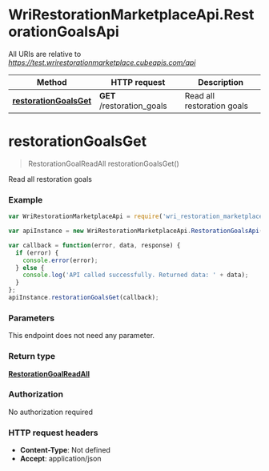 # WriRestorationMarketplaceApi.RestorationGoalsApi

All URIs are relative to *https://test.wrirestorationmarketplace.cubeapis.com/api*

Method | HTTP request | Description
------------- | ------------- | -------------
[**restorationGoalsGet**](RestorationGoalsApi.md#restorationGoalsGet) | **GET** /restoration_goals | Read all restoration goals


<a name="restorationGoalsGet"></a>
# **restorationGoalsGet**
> RestorationGoalReadAll restorationGoalsGet()

Read all restoration goals

### Example
```javascript
var WriRestorationMarketplaceApi = require('wri_restoration_marketplace_api');

var apiInstance = new WriRestorationMarketplaceApi.RestorationGoalsApi();

var callback = function(error, data, response) {
  if (error) {
    console.error(error);
  } else {
    console.log('API called successfully. Returned data: ' + data);
  }
};
apiInstance.restorationGoalsGet(callback);
```

### Parameters
This endpoint does not need any parameter.

### Return type

[**RestorationGoalReadAll**](RestorationGoalReadAll.md)

### Authorization

No authorization required

### HTTP request headers

 - **Content-Type**: Not defined
 - **Accept**: application/json

